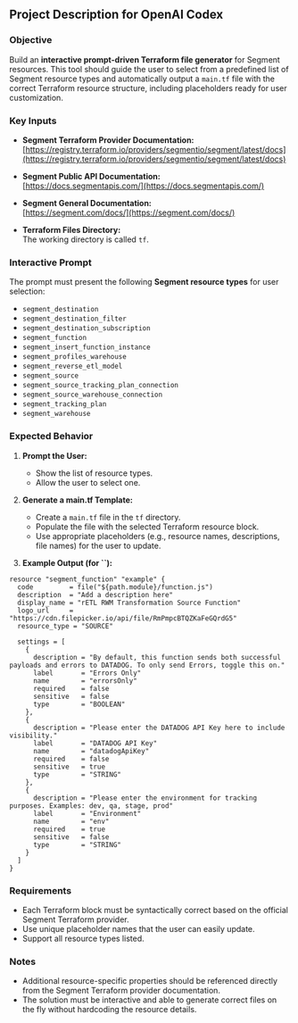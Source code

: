 ## Project Description for OpenAI Codex

### Objective

Build an **interactive prompt-driven Terraform file generator** for Segment resources. This tool should guide the user to select from a predefined list of Segment resource types and automatically output a `main.tf` file with the correct Terraform resource structure, including placeholders ready for user customization.

### Key Inputs

- **Segment Terraform Provider Documentation:**\
  [https://registry.terraform.io/providers/segmentio/segment/latest/docs](https://registry.terraform.io/providers/segmentio/segment/latest/docs)

- **Segment Public API Documentation:**\
  [https://docs.segmentapis.com/](https://docs.segmentapis.com/)

- **Segment General Documentation:**\
  [https://segment.com/docs/](https://segment.com/docs/)

- **Terraform Files Directory:**\
  The working directory is called `tf`.

### Interactive Prompt

The prompt must present the following **Segment resource types** for user selection:

- `segment_destination`
- `segment_destination_filter`
- `segment_destination_subscription`
- `segment_function`
- `segment_insert_function_instance`
- `segment_profiles_warehouse`
- `segment_reverse_etl_model`
- `segment_source`
- `segment_source_tracking_plan_connection`
- `segment_source_warehouse_connection`
- `segment_tracking_plan`
- `segment_warehouse`

### Expected Behavior

1. **Prompt the User:**

   - Show the list of resource types.
   - Allow the user to select one.

2. **Generate a main.tf Template:**

   - Create a `main.tf` file in the `tf` directory.
   - Populate the file with the selected Terraform resource block.
   - Use appropriate placeholders (e.g., resource names, descriptions, file names) for the user to update.

3. **Example Output (for **``**):**

```hcl
resource "segment_function" "example" {
  code         = file("${path.module}/function.js")
  description  = "Add a description here"
  display_name = "rETL RWM Transformation Source Function"
  logo_url     = "https://cdn.filepicker.io/api/file/RmPmpcBTQZKaFeGQrdG5"
  resource_type = "SOURCE"

  settings = [
    {
      description = "By default, this function sends both successful payloads and errors to DATADOG. To only send Errors, toggle this on."
      label       = "Errors Only"
      name        = "errorsOnly"
      required    = false
      sensitive   = false
      type        = "BOOLEAN"
    },
    {
      description = "Please enter the DATADOG API Key here to include visibility."
      label       = "DATADOG API Key"
      name        = "datadogApiKey"
      required    = false
      sensitive   = true
      type        = "STRING"
    },
    {
      description = "Please enter the environment for tracking purposes. Examples: dev, qa, stage, prod"
      label       = "Environment"
      name        = "env"
      required    = true
      sensitive   = false
      type        = "STRING"
    }
  ]
}
```

### Requirements

- Each Terraform block must be syntactically correct based on the official Segment Terraform provider.
- Use unique placeholder names that the user can easily update.
- Support all resource types listed.

### Notes

- Additional resource-specific properties should be referenced directly from the Segment Terraform provider documentation.
- The solution must be interactive and able to generate correct files on the fly without hardcoding the resource details.

